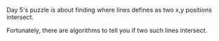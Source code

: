 Day 5's puzzle is about finding where lines defines as two x,y positions intersect.

Fortunately, there are algorithms to tell you if two such lines intersect.